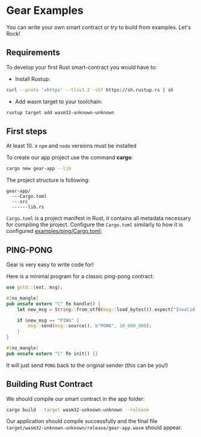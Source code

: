 # Gear Examples

You can write your own smart contract or try to build from examples. Let's Rock!

## Requirements

To develop your first Rust smart-contract you would have to:

- Install Rustup:

```bash
curl --proto '=https' --tlsv1.2 -sSf https://sh.rustup.rs | sh
```

- Add wasm target to your toolchain:

```bash
rustup target add wasm32-unknown-unknown
```

## First steps

At least 10. x `npm` and `node` versions must be installed

To create our app project use the command **cargo**:

```bash
cargo new gear-app --lib
```

The project structure is following:

    gear-app/
      ---Cargo.toml
      ---src
      ------lib.rs

`Cargo.toml` is a project manifest in Rust, it contains all metadata necessary for compiling the project.
Configure the `Cargo.toml` similarly to how it is configured [examples/ping/Cargo.toml](https://github.com/gear-tech/gear/blob/master/examples/ping/Cargo.toml);

## PING-PONG

Gear is very easy to write code for!

Here is a minimal program for a classic ping-pong contract:

```rust
use gstd::{ext, msg};

#[no_mangle]
pub unsafe extern "C" fn handle() {
    let new_msg = String::from_utf8(msg::load_bytes()).expect("Invalid message: should be utf-8");

    if &new_msg == "PING" {
        msg::send(msg::source(), b"PONG", 10_000_000);
    }
}

#[no_mangle]
pub unsafe extern "C" fn init() {}
```

It will just send `PONG` back to the original sender (this can be you!)

## Building Rust Contract

We should compile our smart contract in the app folder:

```bash
cargo build --target wasm32-unknown-unknown --release
```

Our application should compile successfully and the final file `target/wasm32-unknown-unknown/release/gear-app.wasm` should appear.
